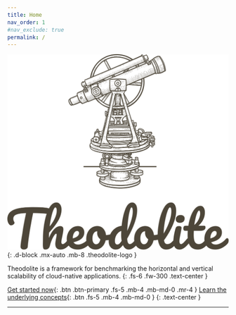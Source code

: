 ```yaml
---
title: Home
nav_order: 1
#nav_exclude: true
permalink: /
---
```


![Theodolite](assets/logo/theodolite-stacked-transparent.svg){: .d-block .mx-auto .mb-8 .theodolite-logo }


Theodolite is a framework for benchmarking the horizontal and vertical scalability of cloud-native applications.
{: .fs-6 .fw-300 .text-center }

[Get started now](quickstart){: .btn .btn-primary .fs-5 .mb-4 .mb-md-0 .mr-4 }
[Learn the underlying concepts](concepts){: .btn .fs-5 .mb-4 .mb-md-0 }
{: .text-center }

---
